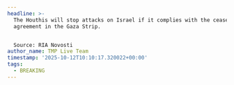 ```yaml
---
headline: >-
  The Houthis will stop attacks on Israel if it complies with the ceasefire
  agreement in the Gaza Strip.


  Source: RIA Novosti
author_name: TMP Live Team
timestamp: '2025-10-12T10:10:17.320022+00:00'
tags:
  - BREAKING
---
```



